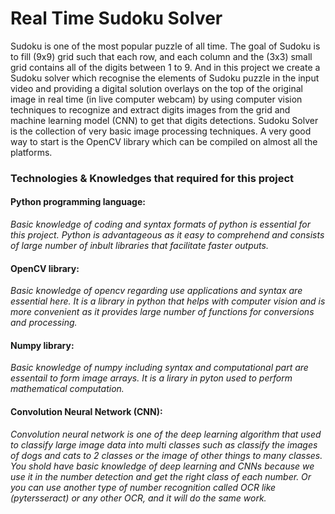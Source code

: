 # Real Time Sudoku Solver
Sudoku is one of the most popular puzzle of all time. The goal of Sudoku is to fill (9x9) grid such that each row, and each column and the (3x3) small grid contains all of the digits between 1 to 9. And in this project we create a Sudoku solver which recognise the elements of Sudoku puzzle in the input video and providing a digital solution overlays on the top of the original image in real time (in live computer webcam) by using computer vision techniques to recognize and extract digits images from the grid and machine learning model (CNN) to get that digits detections. Sudoku Solver is the collection of very basic image processing techniques. A very good way to start is the OpenCV library which can be compiled on almost all the platforms.


### Technologies & Knowledges that required for this project
#### Python programming language:
*Basic knowledge of coding and syntax formats of python is essential for this project. Python is advantageous as it easy to comprehend and consists of large number of inbult libraries that facilitate faster outputs.*


#### OpenCV library:
*Basic knowledge of opencv regarding use applications and syntax are essential here. It is a library in python that helps with computer vision and is more convenient as it provides large number of functions for conversions and processing.*


#### Numpy library:
*Basic knowledge of numpy including syntax and computational part are essentail to form image arrays. It is a lirary in pyton used to perform mathematical computation.*


#### Convolution Neural Network (CNN):
*Convolution neural network is one of the deep learning algorithm that used to classify large image data into multi classes such as classify the images of dogs and cats to 2 classes or the image of other things to many classes. You shold have basic knowledge of deep learning and CNNs because we use it in the number detection and get the right class of each number. Or you can use another type of number recognition called OCR like (pytersseract) or any other OCR, and it will do the same work.*
